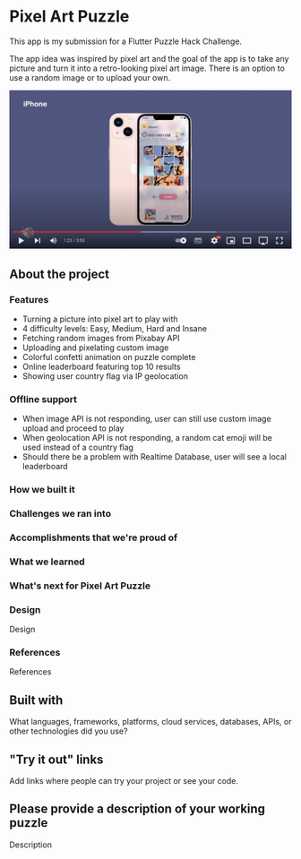 # Pixel Art Puzzle

This app is my submission for a Flutter Puzzle Hack Challenge.

The app idea was inspired by pixel art and the goal of the app is to take any picture and turn it into a retro-looking pixel art image. There is an option to use a random image or to upload your own.

[![Demo](https://github.com/evanca/pixel_art_puzzle/blob/master/readme/youtube.png)](https://youtu.be/xicvqi5lfv0)

## About the project

### Features
- Turning a picture into pixel art to play with
- 4 difficulty levels: Easy, Medium, Hard and Insane
- Fetching random images from Pixabay API
- Uploading and pixelating custom image
- Colorful confetti animation on puzzle complete
- Online leaderboard featuring top 10 results
- Showing user country flag via IP geolocation

### Offline support
- When image API is not responding, user can still use custom image upload and proceed to play
- When geolocation API is not responding, a random cat emoji will be used instead of a country flag
- Should there be a problem with Realtime Database, user will see a local leaderboard

### How we built it

### Challenges we ran into

### Accomplishments that we're proud of

### What we learned

### What's next for Pixel Art Puzzle
### Design
Design
### References
References
## Built with
What languages, frameworks, platforms, cloud services, databases, APIs, or other technologies did you use?
## "Try it out" links
Add links where people can try your project or see your code.
## Please provide a description of your working puzzle
Description
